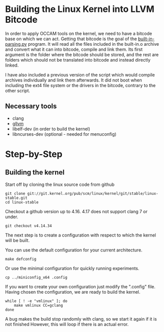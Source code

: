 # Building the Linux Kernel into LLVM Bitcode

In order to apply OCCAM tools on the kernel, we need to have a bitcode base on which we can act.
Getting that bitcode is the goal of the [built-in-parsing.py](built-in-parsing.py) program. It will read all the files included in the built-in.o archive and convert what it can into bitcode, compile and link them.
Its first argument is the folder where the bitcode should be stored, and the rest are folders which should not be translated into bitcode and instead directly linked.

I have also included a previous version of the script which would compile archives individually and link them afterwards. It did not boot when including the ext4 file system or the drivers in the bitcode, contrary to the other script.


## Necessary tools

 - clang
 - [gllvm](https://github.com/SRI-CSL/gllvm)
 - libelf-dev (in order to build the kernel)
 - libncurses-dev (optional - needed for menuconfig)
 
# Step-by-Step

## Building the kernel

Start off by cloning the linux source code from github

```
git clone git://git.kernel.org/pub/scm/linux/kernel/git/stable/linux-stable.git
cd linux-stable
```

Checkout a github version up to 4.16. 4.17 does not support clang 7 or under.

```
git checkout v4.14.34
```

The next step is to create a configuration with respect to which the kernel will be built. 

You can use the default configuration for your current architecture.

```
make defconfig
```

Or use the minimal configuration for quickly running experiments.

```
cp ../miniconfig_x64 .config
```

If you want to create your own configuration just modify the ".config" file.
Having chosen the configuration, we are ready to build the kernel.


```
while [ ! -e "vmlinux" ]; do
    make vmlinux CC=gclang
done
```
A bug makes the build stop randomly with clang, so we start it again if it is not finished
However, this will loop if there is an actual error.
